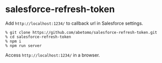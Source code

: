 # salesforce-refresh-token

Add `http://localhost:1234/` to callback url in Salesforce settings.

```
% git clone https://github.com/abetomo/salesforce-refresh-token.git
% cd salesforce-refresh-token
% npm i
% npm run server
```

Access `http://localhost:1234/` in a browser.

